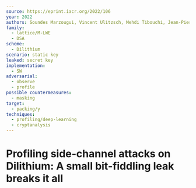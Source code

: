 ```yaml
---
source: https://eprint.iacr.org/2022/106
year: 2022
authors: Soundes Marzougui, Vincent Ulitzsch, Mehdi Tibouchi, Jean-Pierre Seifert
family:
  - lattice/M-LWE
  - DSA
scheme:
  - Dilithium
scenario: static key
leaked: secret key
implementation:
  - SW
adversarial:
  - observe
  - profile
possible countermeasures:
  - masking
target:
  - packing/y
techniques:
  - profiling/deep-learning
  - cryptanalysis
---
```

# Profiling side-channel attacks on Dilithium: A small bit-fiddling leak breaks it all
